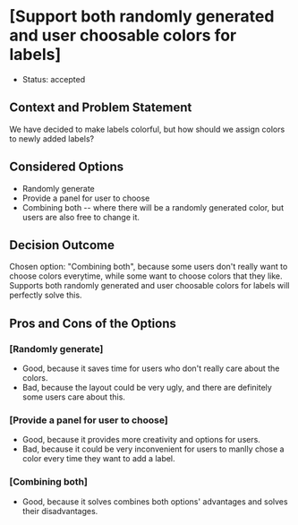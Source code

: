 # [Support both randomly generated and user choosable colors for labels]

* Status: accepted <!-- optional -->

## Context and Problem Statement

We have decided to make labels colorful, but how should we assign colors to newly added labels?

## Considered Options

* Randomly generate
* Provide a panel for user to choose
* Combining both -- where there will be a randomly generated color, but users are also free to change it.


## Decision Outcome

Chosen option: "Combining both", because some users don't really want to choose colors everytime, while some want to choose colors that they like. Supports both randomly generated and user choosable colors for labels will perfectly solve this.

## Pros and Cons of the Options <!-- optional -->

### [Randomly generate]

* Good, because it saves time for users who don't really care about the colors.
* Bad, because the layout could be very ugly, and there are definitely some users care about this.


### [Provide a panel for user to choose]

* Good, because it provides more creativity and options for users.
* Bad, because it could be very inconvenient for users to manlly chose a color every time they want to add a label.


### [Combining both]

* Good, because it solves combines both options' advantages and solves their disadvantages.
